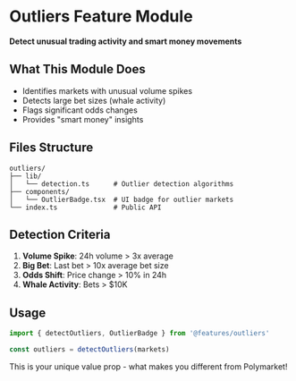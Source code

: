 # Outliers Feature Module

**Detect unusual trading activity and smart money movements**

## What This Module Does

- Identifies markets with unusual volume spikes
- Detects large bet sizes (whale activity)
- Flags significant odds changes
- Provides "smart money" insights

## Files Structure

```
outliers/
├── lib/
│   └── detection.ts      # Outlier detection algorithms
├── components/
│   └── OutlierBadge.tsx  # UI badge for outlier markets
└── index.ts              # Public API
```

## Detection Criteria

1. **Volume Spike**: 24h volume > 3x average
2. **Big Bet**: Last bet > 10x average bet size
3. **Odds Shift**: Price change > 10% in 24h
4. **Whale Activity**: Bets > $10K

## Usage

```typescript
import { detectOutliers, OutlierBadge } from '@features/outliers'

const outliers = detectOutliers(markets)
```

This is your unique value prop - what makes you different from Polymarket!

